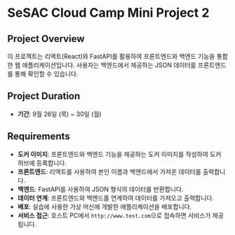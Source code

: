 # SeSAC Cloud Camp Mini Project 2

## Project Overview

이 프로젝트는 리액트(React)와 FastAPI를 활용하여 프론트엔드와 백엔드 기능을 통합한 웹 애플리케이션입니다. 사용자는 백엔드에서 제공하는 JSON 데이터를 프론트엔드를 통해 확인할 수 있습니다.

## Project Duration

- **기간**: 9월 26일 (목) ~ 30일 (월)

## Requirements

- **도커 이미지**: 프론트엔드와 백엔드 기능을 제공하는 도커 이미지를 작성하여 도커 허브에 등록합니다.
- **프론트엔드**: 리액트를 사용하여 본인 이름과 백엔드에서 가져온 데이터를 출력합니다.
- **백엔드**: FastAPI를 사용하여 JSON 형식의 데이터를 반환합니다.
- **데이터 연계**: 프론트엔드와 백엔드를 연계하여 데이터를 가져오고 출력합니다.
- **배포**: 실습에 사용한 가상 머신에 개발한 애플리케이션을 배포합니다.
- **서비스 접근**: 호스트 PC에서 `http://www.test.com`으로 접속하면 서비스가 제공됩니다.
